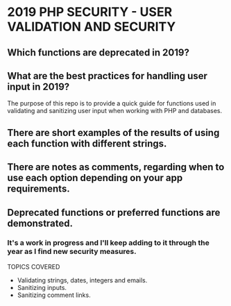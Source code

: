 # 2019 PHP SECURITY - USER VALIDATION AND SECURITY
## Which functions are deprecated in 2019?
## What are the best practices for handling user input in 2019?

The purpose of this repo is to provide a quick guide for functions used in validating and sanitizing user input when working with PHP and databases.

## There are short examples of the results of using each function with different strings.
## There are notes as comments, regarding when to use each option depending on your app requirements.
## Deprecated functions or preferred functions are demonstrated.
### It's a work in progress and I'll keep adding to it through the year as I find new security measures.


TOPICS COVERED
* Validating strings, dates, integers and emails.
* Sanitizing inputs.
* Sanitizing comment links.





